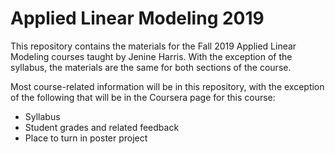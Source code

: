 # Applied Linear Modeling 2019

This repository contains the materials for the Fall 2019 Applied Linear Modeling courses taught by Jenine Harris. With the exception of the syllabus, the materials are the same for both sections of the course. 

Most course-related information will be in this repository, with the exception of the following that will be in the Coursera page for this course:

* Syllabus 
* Student grades and related feedback 
* Place to turn in poster project 
